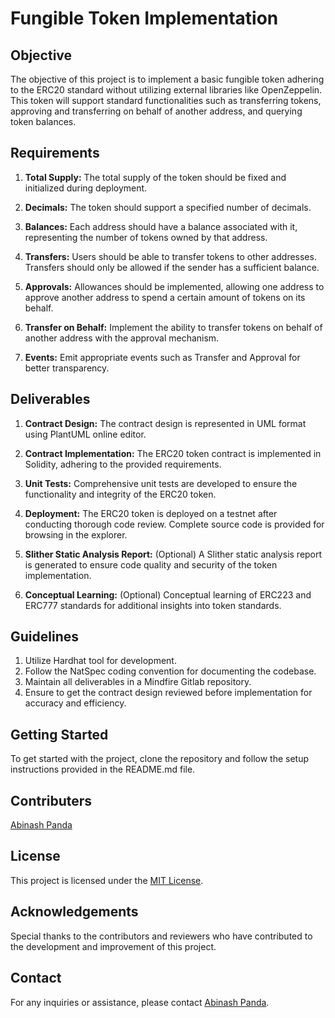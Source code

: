 # Fungible Token Implementation

## Objective
The objective of this project is to implement a basic fungible token adhering to the ERC20 standard without utilizing external libraries like OpenZeppelin. This token will support standard functionalities such as transferring tokens, approving and transferring on behalf of another address, and querying token balances.

## Requirements
1. **Total Supply:** The total supply of the token should be fixed and initialized during deployment.
   
2. **Decimals:** The token should support a specified number of decimals.
   
3. **Balances:** Each address should have a balance associated with it, representing the number of tokens owned by that address.
   
4. **Transfers:** Users should be able to transfer tokens to other addresses. Transfers should only be allowed if the sender has a sufficient balance.
   
5. **Approvals:** Allowances should be implemented, allowing one address to approve another address to spend a certain amount of tokens on its behalf.
   
6. **Transfer on Behalf:** Implement the ability to transfer tokens on behalf of another address with the approval mechanism.
   
7. **Events:** Emit appropriate events such as Transfer and Approval for better transparency.

## Deliverables
1. **Contract Design:** The contract design is represented in UML format using PlantUML online editor.

2. **Contract Implementation:** The ERC20 token contract is implemented in Solidity, adhering to the provided requirements.

3. **Unit Tests:** Comprehensive unit tests are developed to ensure the functionality and integrity of the ERC20 token.

4. **Deployment:** The ERC20 token is deployed on a testnet after conducting thorough code review. Complete source code is provided for browsing in the explorer.

5. **Slither Static Analysis Report:** (Optional) A Slither static analysis report is generated to ensure code quality and security of the token implementation.

6. **Conceptual Learning:** (Optional) Conceptual learning of ERC223 and ERC777 standards for additional insights into token standards.

## Guidelines
1. Utilize Hardhat tool for development.
2. Follow the NatSpec coding convention for documenting the codebase.
3. Maintain all deliverables in a Mindfire Gitlab repository.
4. Ensure to get the contract design reviewed before implementation for accuracy and efficiency.

## Getting Started
To get started with the project, clone the repository and follow the setup instructions provided in the README.md file.

## Contributers
[Abinash Panda](https://gitlab.mindfire.co.in/abinash.p)


## License
This project is licensed under the [MIT License](https://opensource.org/licenses/MIT).

## Acknowledgements
Special thanks to the contributors and reviewers who have contributed to the development and improvement of this project.

## Contact
For any inquiries or assistance, please contact [Abinash Panda](mailto:mfsi.abinash.p@gmail.com).
